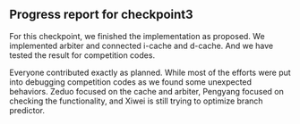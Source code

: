 
## Progress report for checkpoint3

For this checkpoint, we finished the implementation as proposed. We implemented arbiter and connected i-cache and d-cache. And we have tested the result for competition codes.

Everyone contributed exactly as planned. While most of the efforts were put into debugging competition codes as we found some unexpected behaviors. Zeduo focused on the cache and arbiter, Pengyang focused on checking the functionality, and Xiwei is still trying to optimize branch predictor.

